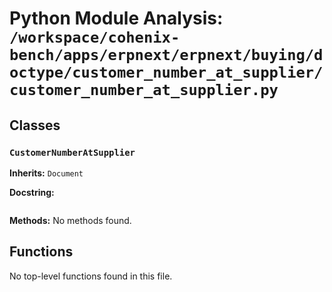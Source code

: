 # Python Module Analysis: `/workspace/cohenix-bench/apps/erpnext/erpnext/buying/doctype/customer_number_at_supplier/customer_number_at_supplier.py`

## Classes

### `CustomerNumberAtSupplier`
**Inherits:** `Document`


**Docstring:**
```

```

**Methods:**
No methods found.




## Functions

No top-level functions found in this file.
